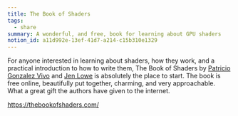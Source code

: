 ```yaml
---
title: The Book of Shaders
tags:
  - share
summary: A wonderful, and free, book for learning about GPU shaders
notion_id: a11d992e-13ef-41d7-a214-c15b310e1329
---
```

For anyone interested in learning about shaders, how they work, and a practical introduction to how to write them, The Book of Shaders by [Patricio Gonzalez Vivo](http://patriciogonzalezvivo.com/) and [Jen Lowe](http://jenlowe.net/) is absolutely the place to start. The book is free online, beautifully put together, charming, and very approachable. What a great gift the authors have given to the internet.

<https://thebookofshaders.com/>
